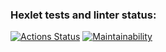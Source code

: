 ### Hexlet tests and linter status:
[![Actions Status](https://github.com/Arguzspb/frontend-project-lvl2/workflows/hexlet-check/badge.svg)](https://github.com/Arguzspb/frontend-project-lvl2/actions)
[![Maintainability](https://api.codeclimate.com/v1/badges/f864e76a8bece8db316d/maintainability)](https://codeclimate.com/github/Arguzspb/frontend-project-lvl2/maintainability)
